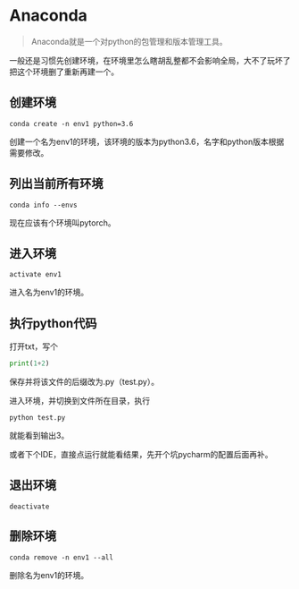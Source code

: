 # Anaconda

> Anaconda就是一个对python的包管理和版本管理工具。

一般还是习惯先创建环境，在环境里怎么瞎胡乱整都不会影响全局，大不了玩坏了把这个环境删了重新再建一个。

## 创建环境

```
conda create -n env1 python=3.6
```

创建一个名为env1的环境，该环境的版本为python3.6，名字和python版本根据需要修改。

## 列出当前所有环境

```
conda info --envs
```

现在应该有个环境叫pytorch。

## 进入环境

```
activate env1
```

进入名为env1的环境。

## 执行python代码

打开txt，写个

```python
print(1+2)
```

保存并将该文件的后缀改为.py（test.py）。

进入环境，并切换到文件所在目录，执行

```
python test.py 
```

就能看到输出3。

或者下个IDE，直接点运行就能看结果，先开个坑pycharm的配置后面再补。

## 退出环境

```
deactivate
```

## 删除环境

```
conda remove -n env1 --all
```

删除名为env1的环境。

